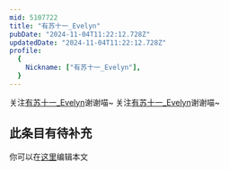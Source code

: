 ```yaml
---
mid: 5107722
title: "有苏十一_Evelyn"
pubDate: "2024-11-04T11:22:12.728Z"
updatedDate: "2024-11-04T11:22:12.728Z"
profile:
  {
    Nickname: ["有苏十一_Evelyn"],
  }
---
```


关注[有苏十一_Evelyn](https://space.bilibili.com/5107722)谢谢喵~ 关注[有苏十一_Evelyn](https://space.bilibili.com/5107722)谢谢喵~

## 此条目有待补充
你可以在[这里](https://github.com/Yuhanawa/VTuber.ICU/edit/master/src/content/v/有苏十一_Evelyn/index.md)编辑本文
